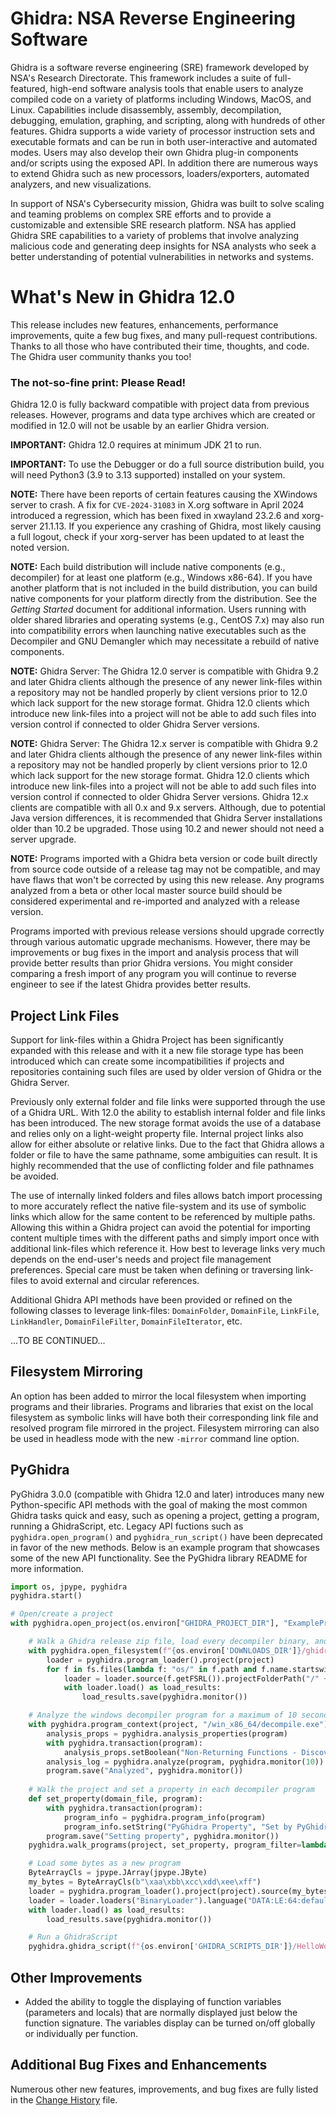 # Ghidra: NSA Reverse Engineering Software
Ghidra is a software reverse engineering (SRE) framework developed by NSA's Research Directorate.
This framework includes a suite of full-featured, high-end software analysis tools that enable users
to analyze compiled code on a variety of platforms including Windows, MacOS, and Linux. Capabilities
include disassembly, assembly, decompilation, debugging, emulation, graphing, and scripting, along
with hundreds of other features.  Ghidra supports a wide variety of processor instruction sets and
executable formats and can be run in both user-interactive and automated modes.  Users may also
develop their own Ghidra plug-in components and/or scripts using the exposed API.  In addition there
are numerous ways to extend Ghidra such as new processors, loaders/exporters, automated analyzers,
and new visualizations.

In support of NSA's Cybersecurity mission, Ghidra was built to solve scaling and teaming problems on
complex SRE efforts and to provide a customizable and extensible SRE research platform.  NSA has
applied Ghidra SRE capabilities to a variety of problems that involve analyzing malicious code and
generating deep insights for NSA analysts who seek a better understanding of potential
vulnerabilities in networks and systems.

# What's New in Ghidra 12.0
This release includes new features, enhancements, performance improvements, quite a few bug fixes,
and many pull-request contributions. Thanks to all those who have contributed their time, thoughts,
and code. The Ghidra user community thanks you too!
	
### The not-so-fine print: Please Read!
Ghidra 12.0 is fully backward compatible with project data from previous releases. However, programs
and data type archives which are created or modified in 12.0 will not be usable by an earlier Ghidra
version.

**IMPORTANT:** Ghidra 12.0 requires at minimum JDK 21 to run.

**IMPORTANT:** To use the Debugger or do a full source distribution build, you will need Python3
(3.9 to 3.13 supported) installed on your system.

**NOTE:** There have been reports of certain features causing the XWindows server to crash. A fix
for `CVE-2024-31083` in X.org software in April 2024 introduced a regression, which has been fixed
in xwayland 23.2.6 and xorg-server 21.1.13.  If you experience any crashing of Ghidra, most likely
causing a full logout, check if your xorg-server has been updated to at least the noted version.

**NOTE:** Each build distribution will include native components (e.g., decompiler) for at least one
platform (e.g., Windows x86-64). If you have another platform that is not included in the build
distribution, you can build native components for your platform directly from the distribution.
See the *Getting Started* document for additional information. Users running with older shared 
libraries and operating systems (e.g., CentOS 7.x) may also run into compatibility errors when 
launching native executables such as the Decompiler and GNU Demangler which may necessitate a 
rebuild of native components.

**NOTE:** Ghidra Server: The Ghidra 12.0 server is compatible with Ghidra 9.2 and later Ghidra
clients although the presence of any newer link-files within a repository may not be handled properly
by client versions prior to 12.0 which lack support for the new storage format.  Ghidra 12.0 clients
which introduce new link-files into a project will not be able to add such files into version 
control if connected to older Ghidra Server versions.  

**NOTE:** Ghidra Server: The Ghidra 12.x server is compatible with Ghidra 9.2 and later Ghidra
clients although the presence of any newer link-files within a repository may not be handled 
properly by client versions prior to 12.0 which lack support for the new storage format. Ghidra 12.0
clients which introduce new link-files into a project will not be able to add such files into
version control if connected to older Ghidra Server versions. Ghidra 12.x clients are compatible 
with all  0.x and 9.x servers.  Although, due to potential Java version differences, it is 
recommended that Ghidra Server installations older than 10.2 be upgraded. Those using 10.2 and newer
should not need a server upgrade.
	
**NOTE:** Programs imported with a Ghidra beta version or code built directly from source code
outside of a release tag may not be compatible, and may have flaws that won't be corrected by using
this new release.  Any programs analyzed from a beta or other local master source build should be
considered experimental and re-imported and analyzed with a release version.
	
Programs imported with previous release versions should upgrade correctly through various automatic
upgrade mechanisms.  However, there may be improvements or bug fixes in the import and analysis 
process that will provide better results than prior Ghidra versions.  You might consider comparing a
fresh import of any program you will continue to reverse engineer to see if the latest Ghidra 
provides better results.

## Project Link Files
Support for link-files within a Ghidra Project has been significantly expanded with this release and
with it a new file storage type has been introduced which can create some incompatibilities if
projects and repositories containing such files are used by older version of Ghidra or the Ghidra 
Server.

Previously only external folder and file links were supported through the use of a Ghidra URL. With
12.0 the ability to establish internal folder and file links has been introduced.  The new storage 
format avoids the use of a database and relies only on a light-weight property file. Internal 
project links also allow for either absolute or relative links.  Due to the fact that Ghidra allows 
a folder or file to have the same pathname, some ambiguities can result.  It is highly recommended 
that the use of conflicting folder and file pathnames be avoided.

The use of internally linked folders and files allows batch import processing to more accurately
reflect the native file-system and its use of symbolic links which allow for the same content to
be referenced by multiple paths.  Allowing this within a Ghidra project can avoid the potential for
importing content multiple times with the different paths and simply import once with additional 
link-files which reference it.  How best to leverage links very much depends on the end-user's 
needs and project file management preferences.  Special care must be taken when defining or 
traversing link-files to avoid external and circular references.

Additional Ghidra API methods have been provided or refined on the following classes to leverage 
link-files: `DomainFolder`, `DomainFile`, `LinkFile`, `LinkHandler`, `DomainFileFilter`, 
`DomainFileIterator`, etc.

...TO BE CONTINUED...

## Filesystem Mirroring
An option has been added to mirror the local filesystem when importing programs and their libraries.
Programs and libraries that exist on the local filesystem as symbolic links will have both their 
corresponding link file and resolved program file mirrored in the project. Filesystem mirroring
can also be used in headless mode with the new `-mirror` command line option.

## PyGhidra
PyGhidra 3.0.0 (compatible with Ghidra 12.0 and later) introduces many new Python-specific API 
methods with the goal of making the most common Ghidra tasks quick and easy, such as opening a 
project, getting a program, running a GhidraScript, etc. Legacy API fuctions such as 
`pyghidra.open_program()` and `pyghidra_run_script()` have been deprecated in favor of the new 
methods. Below is an example program that showcases some of the new API functionality. See the 
PyGhidra library README for more information.
```python
import os, jpype, pyghidra
pyghidra.start()

# Open/create a project
with pyghidra.open_project(os.environ["GHIDRA_PROJECT_DIR"], "ExampleProject", create=True) as project:

    # Walk a Ghidra release zip file, load every decompiler binary, and save them to the project
    with pyghidra.open_filesystem(f"{os.environ['DOWNLOADS_DIR']}/ghidra_11.4_PUBLIC_20250620.zip") as fs:
        loader = pyghidra.program_loader().project(project)
        for f in fs.files(lambda f: "os/" in f.path and f.name.startswith("decompile")):
            loader = loader.source(f.getFSRL()).projectFolderPath("/" + f.parentFile.name)
            with loader.load() as load_results:
                load_results.save(pyghidra.monitor())

    # Analyze the windows decompiler program for a maximum of 10 seconds
    with pyghidra.program_context(project, "/win_x86_64/decompile.exe") as program:
        analysis_props = pyghidra.analysis_properties(program)
        with pyghidra.transaction(program):
            analysis_props.setBoolean("Non-Returning Functions - Discovered", False)
        analysis_log = pyghidra.analyze(program, pyghidra.monitor(10))
        program.save("Analyzed", pyghidra.monitor())
    
    # Walk the project and set a property in each decompiler program
    def set_property(domain_file, program):
        with pyghidra.transaction(program):
            program_info = pyghidra.program_info(program)
            program_info.setString("PyGhidra Property", "Set by PyGhidra!")
        program.save("Setting property", pyghidra.monitor())
    pyghidra.walk_programs(project, set_property, program_filter=lambda f, p: p.name.startswith("decompile"))

    # Load some bytes as a new program
    ByteArrayCls = jpype.JArray(jpype.JByte)
    my_bytes = ByteArrayCls(b"\xaa\xbb\xcc\xdd\xee\xff")
    loader = pyghidra.program_loader().project(project).source(my_bytes).name("my_bytes")
    loader = loader.loaders("BinaryLoader").language("DATA:LE:64:default")
    with loader.load() as load_results:
        load_results.save(pyghidra.monitor())

    # Run a GhidraScript
    pyghidra.ghidra_script(f"{os.environ['GHIDRA_SCRIPTS_DIR']}/HelloWorldScript.java", project)
```

## Other Improvements
 + Added the ability to toggle the displaying of function variables (parameters and locals) that are 
   normally displayed just below the function signature. The variables display can be turned on/off 
   globally or individually per function.

## Additional Bug Fixes and Enhancements
Numerous other new features, improvements, and bug fixes are fully listed in the 
[Change History](ChangeHistory.md) file.
